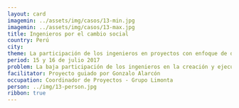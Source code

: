 ```yaml
---
layout: card
imagemin: ../assets/img/casos/13-min.jpg
imagemin: ../assets/img/casos/13-max.jpg
title: Ingenieros por el cambio social
country: Perú
city:
theme: La participación de los ingenieros en proyectos con enfoque de desarrollo humano
period: 15 y 16 de julio 2017
problem: La baja participación de los ingenieros en la creación y ejecución de proyectos con enfoque de desarrollo humano en el Perú genera pocos proyectos pensados en satisfacer las necesidades de las personas, ampliando la brecha de la desigualdad
facilitator: Proyecto guiado por Gonzalo Alarcón
occupation: Coordinador de Proyectos - Grupo Limonta
person: ../img/13-person.jpg
ribbon: true
---
```

